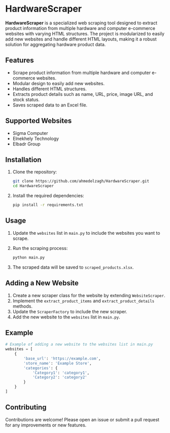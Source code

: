 # HardwareScraper

**HardwareScraper** is a specialized web scraping tool designed to extract product information from multiple hardware and computer e-commerce websites with varying HTML structures. The project is modularized to easily add new websites and handle different HTML layouts, making it a robust solution for aggregating hardware product data.

## Features

- Scrape product information from multiple hardware and computer e-commerce websites.
- Modular design to easily add new websites.
- Handles different HTML structures.
- Extracts product details such as name, URL, price, image URL, and stock status.
- Saves scraped data to an Excel file.

## Supported Websites

- Sigma Computer
- Elnekhely Technology
- Elbadr Group

## Installation

1. Clone the repository:

    ```sh
    git clone https://github.com/ahmedelzagh/HardwareScraper.git
    cd HardwareScraper
    ```

2. Install the required dependencies:

    ```sh
    pip install -r requirements.txt
    ```

## Usage

1. Update the `websites` list in `main.py` to include the websites you want to scrape.

2. Run the scraping process:

    ```sh
    python main.py
    ```

3. The scraped data will be saved to `scraped_products.xlsx`.

## Adding a New Website

1. Create a new scraper class for the website by extending `WebsiteScraper`.
2. Implement the `extract_product_items` and `extract_product_details` methods.
3. Update the `ScraperFactory` to include the new scraper.
4. Add the new website to the `websites` list in `main.py`.

## Example

```python
# Example of adding a new website to the websites list in main.py
websites = [
    {
        'base_url': 'https://example.com',
        'store_name': 'Example Store',
        'categories': {
            'Category1': 'category1',
            'Category2': 'category2'
        }
    }
]
```

## Contributing

Contributions are welcome! Please open an issue or submit a pull request for any improvements or new features.
